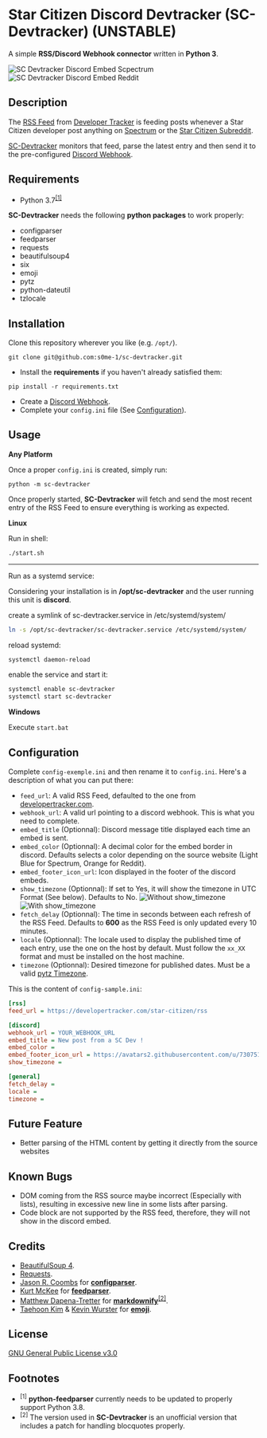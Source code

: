 # Star Citizen Discord Devtracker (SC-Devtracker) (UNSTABLE)

A simple **RSS/Discord Webhook connector** written in **Python 3**.

![SC Devtracker Discord Embed Scpectrum](https://i.imgur.com/z7X9vpR.png)
![SC Devtracker Discord Embed Reddit](https://i.imgur.com/vVeauBE.png)

## Description

The [RSS Feed](https://developertracker.com/star-citizen/rss) from [Developer Tracker](https://developertracker.com) is feeding posts whenever a Star Citizen developer post anything on [Spectrum](https://robertsspaceindustries.com/spectrum/community/SC) or the [Star Citizen Subreddit](https://www.reddit.com/r/starcitizen/).

[SC-Devtracker](https://github.com/arbaes/sc-devtracker) monitors that feed, parse the latest entry and then send it to the pre-configured [Discord Webhook](https://support.discord.com/hc/en-us/articles/228383668-Intro-to-Webhooks).

## Requirements

* Python 3.7<sup>[[1]](#footnotes)</sup>

**SC-Devtracker** needs the following **python packages** to work properly:

* configparser
* feedparser
* requests
* beautifulsoup4
* six
* emoji
* pytz
* python-dateutil
* tzlocale

## Installation

Clone this repository wherever you like (e.g. `/opt/`).

```shell
git clone git@github.com:s0me-1/sc-devtracker.git
```

* Install the **requirements** if you haven't already satisfied them:

```shell
pip install -r requirements.txt
```

* Create a [Discord Webhook](https://support.discord.com/hc/en-us/articles/228383668-Intro-to-Webhooks&amp?page=3).
* Complete your `config.ini` file (See [Configuration](#configuration)).

## Usage

**Any Platform**

Once a proper `config.ini` is created, simply run:

```shell
python -m sc-devtracker
```

Once properly started, **SC-Devtracker** will fetch and send the most recent entry of the RSS Feed to ensure everything is working as expected.

**Linux**

Run in shell:
```bash
./start.sh
```

---

Run as a systemd service:

Considering your installation is in **/opt/sc-devtracker** and the user running this unit is **discord**.

create a symlink of sc-devtracker.service in /etc/systemd/system/
```bash
ln -s /opt/sc-devtracker/sc-devtracker.service /etc/systemd/system/
```

reload systemd:
```bash
systemctl daemon-reload
```

enable the service and start it:
```bash
systemctl enable sc-devtracker
systemctl start sc-devtracker
```


**Windows**

Execute `start.bat`

## Configuration

Complete `config-exemple.ini` and then rename it to `config.ini`.
Here's a description of what you can put there:

* `feed_url`: A valid RSS Feed, defaulted to the one from [developertracker.com](https://developertracker.com/star-citizen/rss).
* `webhook_url`: A valid url pointing to a discord webhook. This is what you need to complete.
* `embed_title` (Optionnal): Discord message title displayed each time an embed is sent.
* `embed_color` (Optionnal): A decimal color for the embed border in discord. Defaults selects a color depending on the source website (Light Blue for Spectrum, Orange for Reddit).
* `embed_footer_icon_url`: Icon displayed in the footer of the discord embeds.
* `show_timezone` (Optionnal): If set to Yes, it will show the timezone in UTC Format (See below). Defaults to No.
  ![Without show_timezone](https://i.imgur.com/kC8IOs0.png) ![With show_timezone](https://i.imgur.com/FbRj0CD.png)
* `fetch_delay` (Optionnal): The time in seconds between each refresh of the RSS Feed. Defaults to **600** as the RSS Feed is only updated every 10 minutes.
* `locale` (Optionnal): The locale used to display the published time of each entry, use the one on the host by default. Must follow the `xx_XX` format and must be installed on the host machine.
* `timezone` (Optionnal): Desired timezone for published dates. Must be a valid [pytz Timezone](https://gist.github.com/heyalexej/8bf688fd67d7199be4a1682b3eec7568).

This is the content of `config-sample.ini`:

```ini
[rss]
feed_url = https://developertracker.com/star-citizen/rss

[discord]
webhook_url = YOUR_WEBHOOK_URL
embed_title = New post from a SC Dev !
embed_color =
embed_footer_icon_url = https://avatars2.githubusercontent.com/u/7307512
show_timezone =

[general]
fetch_delay =
locale =
timezone =
```

## Future Feature

* Better parsing of the HTML content by getting it directly from the source websites

## Known Bugs

* DOM coming from the RSS source maybe incorrect (Especially with lists), resulting in excessive new line in some lists after parsing.
* Code block are not supported by the RSS feed, therefore, they will not show in the discord embed.

## Credits

* [BeautifulSoup 4](https://www.crummy.com/software/BeautifulSoup/).
* [Requests](https://requests.readthedocs.io/en/master/).
* [Jason R. Coombs](https://github.com/jaraco/) for **[configparser](https://github.com/jaraco/configparser/)**.
* [Kurt McKee](https://github.com/kurtmckee) for **[feedparser](https://github.com/kurtmckee/feedparser)**.
* [Matthew Dapena-Tretter](https://github.com/matthewwithanm/) for **[markdownify](https://github.com/matthewwithanm/python-markdownify)**<sup>[[2]](#footnotes)</sup>.
* [Taehoon Kim](https://github.com/carpedm20) & [Kevin Wurster](https://github.com/geowurster) for **[emoji](https://github.com/carpedm20/emoji)**.

## License

[GNU General Public License v3.0](https://www.gnu.org/licenses/gpl-3.0.en.html)

## Footnotes

* <sup>[1]</sup> **python-feedparser** currently needs to be updated to properly support Python 3.8.
* <sup>[2]</sup> The version used in **SC-Devtracker** is an unofficial version that includes a patch for handling blocquotes properly.
